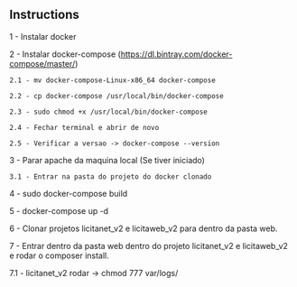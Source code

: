 ## Instructions

1 - Instalar docker

2 - Instalar docker-compose (https://dl.bintray.com/docker-compose/master/)
	
	2.1 - mv docker-compose-Linux-x86_64 docker-compose
	
	2.2 - cp docker-compose /usr/local/bin/docker-compose
	
	2.3 - sudo chmod +x /usr/local/bin/docker-compose
	
	2.4 - Fechar terminal e abrir de novo
	
	2.5 - Verificar a versao -> docker-compose --version
	
3 - Parar apache da maquina local (Se tiver iniciado)
	
	3.1 - Entrar na pasta do projeto do docker clonado

4 - sudo docker-compose build

5 - docker-compose up -d

6 - Clonar projetos licitanet_v2 e licitaweb_v2 para dentro da pasta web. 

7 - Entrar dentro da pasta web dentro do projeto licitanet_v2 e licitaweb_v2 e rodar o composer install.

7.1 - licitanet_v2 rodar -> chmod 777 var/logs/ 

